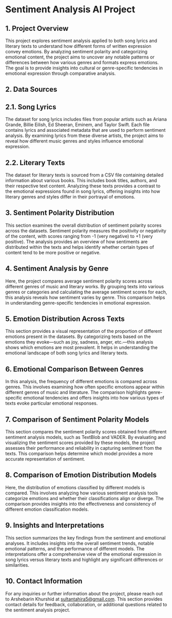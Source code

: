 
# **Sentiment Analysis AI Project**
## 1. Project Overview

This project explores sentiment analysis applied to both song lyrics and literary texts to understand how different forms of written expression convey emotions. By analyzing sentiment polarity and categorizing emotional content, the project aims to uncover any notable patterns or differences between how various genres and formats express emotions. The goal is to provide insights into cultural or genre-specific tendencies in emotional expression through comparative analysis.


## 2. Data Sources
## 2.1. Song Lyrics

The dataset for song lyrics includes files from popular artists such as Ariana Grande, Billie Eilish, Ed Sheeran, Eminem, and Taylor Swift. Each file contains lyrics and associated metadata that are used to perform sentiment analysis. By examining lyrics from these diverse artists, the project aims to reveal how different music genres and styles influence emotional expression.






## 2.2. Literary Texts

The dataset for literary texts is sourced from a CSV file containing detailed information about various books. This includes book titles, authors, and their respective text content. Analyzing these texts provides a contrast to the emotional expressions found in song lyrics, offering insights into how literary genres and styles differ in their portrayal of emotions.


## 3. Sentiment Polarity Distribution

This section examines the overall distribution of sentiment polarity scores across the datasets. Sentiment polarity measures the positivity or negativity of the content, with scores ranging from -1 (very negative) to +1 (very positive). The analysis provides an overview of how sentiments are distributed within the texts and helps identify whether certain types of content tend to be more positive or negative.


## 4. Sentiment Analysis by Genre

Here, the project compares average sentiment polarity scores across different genres of music and literary works. By grouping texts into various genres or categories and calculating the average sentiment scores for each, this analysis reveals how sentiment varies by genre. This comparison helps in understanding genre-specific tendencies in emotional expression.


## 5. Emotion Distribution Across Texts

This section provides a visual representation of the proportion of different emotions present in the datasets. By categorizing texts based on the emotions they evoke—such as joy, sadness, anger, etc.—this analysis shows which emotions are most prevalent. It helps in understanding the emotional landscape of both song lyrics and literary texts.


## 6. Emotional Comparison Between Genres

In this analysis, the frequency of different emotions is compared across genres. This involves examining how often specific emotions appear within different genres of music and literature. The comparison highlights genre-specific emotional tendencies and offers insights into how various types of texts evoke particular emotional responses.


## 7. Comparison of Sentiment Polarity Models

This section compares the sentiment polarity scores obtained from different sentiment analysis models, such as TextBlob and VADER. By evaluating and visualizing the sentiment scores provided by these models, the project assesses their performance and reliability in capturing sentiment from the texts. This comparison helps determine which model provides a more accurate representation of sentiment.


## 8. Comparison of Emotion Distribution Models

Here, the distribution of emotions classified by different models is compared. This involves analyzing how various sentiment analysis tools categorize emotions and whether their classifications align or diverge. The comparison provides insights into the effectiveness and consistency of different emotion classification models.


## 9. Insights and Interpretations

This section summarizes the key findings from the sentiment and emotional analyses. It includes insights into the overall sentiment trends, notable emotional patterns, and the performance of different models. The interpretations offer a comprehensive view of the emotional expression in song lyrics versus literary texts and highlight any significant differences or similarities.


## 10. Contact Information

For any inquiries or further information about the project, please reach out to Arshebarin Khurshid at sultantahira5@gmail.com. This section provides contact details for feedback, collaboration, or additional questions related to the sentiment analysis project.

